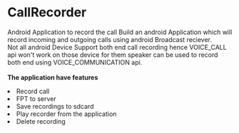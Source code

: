 # CallRecorder
Android Application to record the call
Build an android Application which will record incoming and outgoing calls using android Broadcast reciever.<br/>
Not all android Device Support both end call recording hence VOICE_CALL api won't work on those device for them speaker can be used to 
record both end using VOICE_COMMUNICATION api.<br/><br/>
**The application have features** <br/>
    <li> Record call</li>
    <li> FPT to server </li>
    <li> Save recordings to sdcard </li>
    <li> Play recorder from the application </li>
    <li> Delete recording </li>
